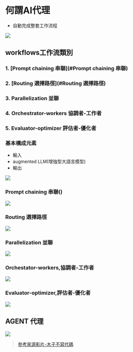 # 何謂AI代理

- 自動完成整套工作流程

![](./images/pic1.png)

## workflows工作流類別

### 1. [Prompt chaining 串聯](#Prompt chaining 串聯)
### 2. [Routing 選擇路徑](#Routing 選擇路徑)
### 3. Parallelization 並聯
### 4. Orchestrator-workers 協調者-工作者
### 5. Evaluator-optimizer 評估者-優化者

### 基本構成元素
- 輸入
- augmented LLM(增強型大語言模型)
- 輸出

![](./images/pic2.png)


### Prompt chaining 串聯()

![](./images/pic3.png)


### Routing 選擇路徑

![](./images/pic4.png)

### Parallelization 並聯

![](./images/pic5.png) 

### Orchestator-workers,協調者-工作者

![](./images/pic6.png)

### Evaluator-optimizer,評估者-優化者

![](./images/pic7.png)



## AGENT 代理

![](./images/pic8.png)

> [參考來源影片-木子不寫代碼](https://youtu.be/YdnolQrG-xE?si=84Vp3Uot_tU36dFG)
